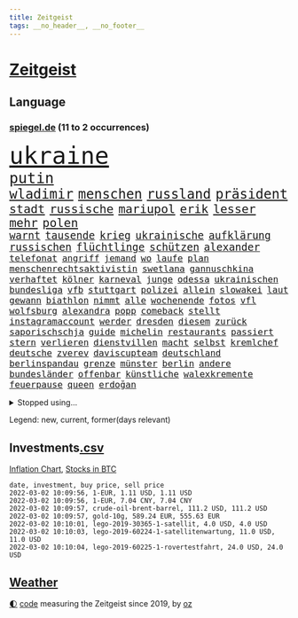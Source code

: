 ```yaml
---
title: Zeitgeist
tags: __no_header__, __no_footer__
---
```


# [Zeitgeist](https://oliz.io/zeitgeist/)

## Language

<h3><a href="https://www.spiegel.de" target="_blank">spiegel.de</a> (11 to 2 occurrences)</h3>
<p style="font-family:monospace">
<span style="font-size:32pt"><a href="news_links.html#ukraine" class="current">ukraine</a></span>
<br>
<span style="font-size:20pt"><a href="news_links.html#putin" class="current">putin</a></span>
<br>
<span style="font-size:18pt"><a href="news_links.html#wladimir" class="current">wladimir</a></span>
<span style="font-size:18pt"><a href="news_links.html#menschen" class="current">menschen</a></span>
<span style="font-size:18pt"><a href="news_links.html#russland" class="current">russland</a></span>
<span style="font-size:18pt"><a href="news_links.html#präsident" class="current">präsident</a></span>
<br>
<span style="font-size:16pt"><a href="news_links.html#stadt" class="current">stadt</a></span>
<span style="font-size:16pt"><a href="news_links.html#russische" class="current">russische</a></span>
<span style="font-size:16pt"><a href="news_links.html#mariupol" class="new">mariupol</a></span>
<span style="font-size:16pt"><a href="news_links.html#erik" class="current">erik</a></span>
<span style="font-size:16pt"><a href="news_links.html#lesser" class="current">lesser</a></span>
<span style="font-size:16pt"><a href="news_links.html#mehr" class="current">mehr</a></span>
<span style="font-size:16pt"><a href="news_links.html#polen" class="current">polen</a></span>
<br>
<span style="font-size:14pt"><a href="news_links.html#warnt" class="current">warnt</a></span>
<span style="font-size:14pt"><a href="news_links.html#tausende" class="current">tausende</a></span>
<span style="font-size:14pt"><a href="news_links.html#krieg" class="current">krieg</a></span>
<span style="font-size:14pt"><a href="news_links.html#ukrainische" class="current">ukrainische</a></span>
<span style="font-size:14pt"><a href="news_links.html#aufklärung" class="current">aufklärung</a></span>
<span style="font-size:14pt"><a href="news_links.html#russischen" class="current">russischen</a></span>
<span style="font-size:14pt"><a href="news_links.html#flüchtlinge" class="current">flüchtlinge</a></span>
<span style="font-size:14pt"><a href="news_links.html#schützen" class="current">schützen</a></span>
<span style="font-size:14pt"><a href="news_links.html#alexander" class="current">alexander</a></span>
<br>
<span style="font-size:12pt"><a href="news_links.html#telefonat" class="current">telefonat</a></span>
<span style="font-size:12pt"><a href="news_links.html#angriff" class="current">angriff</a></span>
<span style="font-size:12pt"><a href="news_links.html#jemand" class="current">jemand</a></span>
<span style="font-size:12pt"><a href="news_links.html#wo" class="current">wo</a></span>
<span style="font-size:12pt"><a href="news_links.html#laufe" class="current">laufe</a></span>
<span style="font-size:12pt"><a href="news_links.html#plan" class="current">plan</a></span>
<span style="font-size:12pt"><a href="news_links.html#menschenrechtsaktivistin" class="current">menschenrechtsaktivistin</a></span>
<span style="font-size:12pt"><a href="news_links.html#swetlana" class="current">swetlana</a></span>
<span style="font-size:12pt"><a href="news_links.html#gannuschkina" class="new">gannuschkina</a></span>
<span style="font-size:12pt"><a href="news_links.html#verhaftet" class="current">verhaftet</a></span>
<span style="font-size:12pt"><a href="news_links.html#kölner" class="current">kölner</a></span>
<span style="font-size:12pt"><a href="news_links.html#karneval" class="current">karneval</a></span>
<span style="font-size:12pt"><a href="news_links.html#junge" class="current">junge</a></span>
<span style="font-size:12pt"><a href="news_links.html#odessa" class="current">odessa</a></span>
<span style="font-size:12pt"><a href="news_links.html#ukrainischen" class="current">ukrainischen</a></span>
<span style="font-size:12pt"><a href="news_links.html#bundesliga" class="current">bundesliga</a></span>
<span style="font-size:12pt"><a href="news_links.html#vfb" class="current">vfb</a></span>
<span style="font-size:12pt"><a href="news_links.html#stuttgart" class="current">stuttgart</a></span>
<span style="font-size:12pt"><a href="news_links.html#polizei" class="current">polizei</a></span>
<span style="font-size:12pt"><a href="news_links.html#allein" class="current">allein</a></span>
<span style="font-size:12pt"><a href="news_links.html#slowakei" class="current">slowakei</a></span>
<span style="font-size:12pt"><a href="news_links.html#laut" class="current">laut</a></span>
<span style="font-size:12pt"><a href="news_links.html#gewann" class="current">gewann</a></span>
<span style="font-size:12pt"><a href="news_links.html#biathlon" class="current">biathlon</a></span>
<span style="font-size:12pt"><a href="news_links.html#nimmt" class="current">nimmt</a></span>
<span style="font-size:12pt"><a href="news_links.html#alle" class="current">alle</a></span>
<span style="font-size:12pt"><a href="news_links.html#wochenende" class="current">wochenende</a></span>
<span style="font-size:12pt"><a href="news_links.html#fotos" class="current">fotos</a></span>
<span style="font-size:12pt"><a href="news_links.html#vfl" class="current">vfl</a></span>
<span style="font-size:12pt"><a href="news_links.html#wolfsburg" class="current">wolfsburg</a></span>
<span style="font-size:12pt"><a href="news_links.html#alexandra" class="current">alexandra</a></span>
<span style="font-size:12pt"><a href="news_links.html#popp" class="new">popp</a></span>
<span style="font-size:12pt"><a href="news_links.html#comeback" class="current">comeback</a></span>
<span style="font-size:12pt"><a href="news_links.html#stellt" class="current">stellt</a></span>
<span style="font-size:12pt"><a href="news_links.html#instagramaccount" class="new">instagramaccount</a></span>
<span style="font-size:12pt"><a href="news_links.html#werder" class="current">werder</a></span>
<span style="font-size:12pt"><a href="news_links.html#dresden" class="current">dresden</a></span>
<span style="font-size:12pt"><a href="news_links.html#diesem" class="current">diesem</a></span>
<span style="font-size:12pt"><a href="news_links.html#zurück" class="current">zurück</a></span>
<span style="font-size:12pt"><a href="news_links.html#saporischschja" class="new">saporischschja</a></span>
<span style="font-size:12pt"><a href="news_links.html#guide" class="new">guide</a></span>
<span style="font-size:12pt"><a href="news_links.html#michelin" class="new">michelin</a></span>
<span style="font-size:12pt"><a href="news_links.html#restaurants" class="current">restaurants</a></span>
<span style="font-size:12pt"><a href="news_links.html#passiert" class="current">passiert</a></span>
<span style="font-size:12pt"><a href="news_links.html#stern" class="current">stern</a></span>
<span style="font-size:12pt"><a href="news_links.html#verlieren" class="current">verlieren</a></span>
<span style="font-size:12pt"><a href="news_links.html#dienstvillen" class="new">dienstvillen</a></span>
<span style="font-size:12pt"><a href="news_links.html#macht" class="current">macht</a></span>
<span style="font-size:12pt"><a href="news_links.html#selbst" class="current">selbst</a></span>
<span style="font-size:12pt"><a href="news_links.html#kremlchef" class="current">kremlchef</a></span>
<span style="font-size:12pt"><a href="news_links.html#deutsche" class="current">deutsche</a></span>
<span style="font-size:12pt"><a href="news_links.html#zverev" class="current">zverev</a></span>
<span style="font-size:12pt"><a href="news_links.html#daviscupteam" class="new">daviscupteam</a></span>
<span style="font-size:12pt"><a href="news_links.html#deutschland" class="current">deutschland</a></span>
<span style="font-size:12pt"><a href="news_links.html#berlinspandau" class="current">berlinspandau</a></span>
<span style="font-size:12pt"><a href="news_links.html#grenze" class="current">grenze</a></span>
<span style="font-size:12pt"><a href="news_links.html#münster" class="current">münster</a></span>
<span style="font-size:12pt"><a href="news_links.html#berlin" class="current">berlin</a></span>
<span style="font-size:12pt"><a href="news_links.html#andere" class="current">andere</a></span>
<span style="font-size:12pt"><a href="news_links.html#bundesländer" class="current">bundesländer</a></span>
<span style="font-size:12pt"><a href="news_links.html#offenbar" class="current">offenbar</a></span>
<span style="font-size:12pt"><a href="news_links.html#künstliche" class="current">künstliche</a></span>
<span style="font-size:12pt"><a href="news_links.html#walexkremente" class="new">walexkremente</a></span>
<span style="font-size:12pt"><a href="news_links.html#feuerpause" class="new">feuerpause</a></span>
<span style="font-size:12pt"><a href="news_links.html#queen" class="current">queen</a></span>
<span style="font-size:12pt"><a href="news_links.html#erdoğan" class="current">erdoğan</a></span>
</p>
<details>
<summary>Stopped using...</summary>
<p class="former" style="font-size:12pt">
ankunft(501) coronafälle(500) fallzahlen(500) wunsch(500) 35(499) lockdowns(499) sebastian(499) alarm(498) boot(498) euphorie(498) geboten(498) hinterlassen(498) ikone(498) israelischen(498) konfrontiert(498) planen(498) regel(498) stich(498) vergeblich(498) anzeige(497) bildung(497) fdpchef(497) giffey(497) harry(497) italiens(497) putsch(497) seitdem(497) umfeld(497) aufgeben(496) erstaunlich(496) flaschen(496) joshua(496) julia(496) juventus(496) kontrolliert(496) krankenhäusern(496) möglicher(496) parteitag(496) usbehörden(496) verweigert(496) 110(495) bewerber(495) inter(495) kaufen(495) laden(495) maß(495) organisationen(495) regime(495) schlechten(495) verschaffen(495) wand(495) entschuldigen(494) erfahren(494) frühjahr(494) partys(494) protestiert(494) schwangere(494) theater(494) vergewaltigt(494) wünschen(494) florida(493) halle(493) kollaps(493) meghan(493) spätestens(493) verweigern(493) übergeben(493) 79(492) a2(492) benjamin(492) energiewende(492) entkommen(492) ermöglichen(492) gegangen(492) irland(492) islamistischen(492) jugendlicher(492) kandidat(492) kandidatin(492) kaputt(492) laschet(492) respekt(492) tourismus(492) unternehmer(492) untersuchungen(492) van(492) verschieben(492) verschärfen(492) ökonom(492) beeinflussen(491) boeing(491) chinesischer(491) geholfen(491) islamischen(491) machten(491) orbán(491) toni(491) vorliegt(491) informieren(490) leitung(490) schnelltests(490) studierende(490) vorstellung(490) ausprobiert(489) halbfinale(489) instagram(489) irak(489) kulissen(489) standort(489) zahlung(489) 3(488) behinderung(488) erinnern(488) gebrochen(488) gedreht(488) ifoindex(488) juni(488) jüngeren(488) kontrollieren(488) nordirland(488) pferd(488) schließlich(488) träumen(488) umstrittenes(488) unerwartet(488) zeichnet(488) anschließend(487) desaster(487) gehandelt(487) möglichst(487) reiste(487) scheidende(487) schlagzeilen(487) technik(487) zinsen(487) anbieter(486) außen(486) gelegenheit(486) halben(486) hunde(486) vorjahr(486) bestes(485) debattiert(485) größer(485) homosexuelle(485) milde(485) sports(485) ausmaß(484) fragt(484) fußballer(484) glücklich(484) hans(484) kreis(484) leitet(484) präsidentin(484) regierungspartei(484) roten(484) schwierigkeiten(484) tatverdächtigen(484) transporter(484) usschauspielerin(484) anja(483) fakten(483) griechische(483) verstößt(483) bürgermeisterin(482) eurecht(482) journalistin(482) offizielle(482) sexuellen(482) starker(482) verlauf(482) verspielt(482) antisemitismus(481) einreise(481) europäischer(481) freilassung(481) veranstalter(481) design(480) duisburg(480) frische(480) pflicht(480) satz(480) 61(479) haftstrafen(479) dich(478) globale(478) nase(478) rivale(478) schönsten(478) 54(477) clemens(477) geschäftsführer(477) love(477) migration(477) müsste(477) zogen(477) kevin(476) 2030(475) 900(475) bezahlen(475) gesundheitsministerium(475) hadert(475) nachgewiesen(475) rollt(475) luca(474) ähnlich(474) einheitliche(473) option(473) prognosen(473) vermissen(473) telefon(472) auflagen(471) erweist(471) präsenz(471) äußerte(471) schockiert(470) drin(469) sergio(469) umgeht(469) bürgerinnen(468) kandidieren(468) premierministers(468) präsidentenwahl(468) saintgermain(468) trauert(468) fließen(467) spaltet(467) 2012(466) handy(466) legende(465) aufgaben(464) niederländischen(464) whatsapp(464) generalbundesanwalt(463) impfstoffe(463) gefällt(462) intelligenz(461) istanbul(461) intensivstationen(460) kanaren(460) retter(459) niedrig(458) 36(456) bundesnetzagentur(456) abgeschlossen(455) apples(455) benötigte(455) palmer(455) afrikas(452) guatemala(452) schulz(452) trauma(452) präsidentschaft(451) eingeschaltet(449) pentagon(449) ausgaben(447) beendete(447) inselstaat(446) palästinenser(446) zulassung(444) spionage(442) 56(441) riesigen(440) aktive(438) verursachte(435) koblenz(433) trugen(431) csupolitiker(430) erzieher(428) schutzsuchende(426) brachten(424) 58(423) entfernen(423) lidl(423) schärfer(420) rekorde(419) stiko(413) motivation(408) heidelberg(406) sms(406) polizeiruf(399) umbau(399) gewinne(396) infos(393) räumte(390) tübinger(388) zwingend(379) pokal(375) vereinbarung(375) erleichtert(374) ungemütlich(374) gelöscht(372) lehrerin(372) bundesweiten(368) staatsschutz(368) behindern(367) el(367) kandidiert(363) vulkan(363) containerschiff(361) belästigt(359) magische(359) recherche(355) bürgerrechtler(346) westberlin(346) worüber(343) übung(342) orte(339) angefahren(338) russe(337) konzerte(335) steuerhinterziehung(335) inzidenzen(334) redaktion(331) untermauert(330) doppelte(326) marihuana(326) zusammengebrochen(326) bälle(325) belgische(322) asyl(311) spannende(308) gelitten(304) kellner(304) tierpark(303) 250(300) kubicki(298) eile(296) fußballstar(294) nötigen(292) heizt(289) bka(286) eskalierte(285) durchsuchung(280) neudelhi(279) hingelegt(278) regierungskoalition(278) potsdamer(277) besonderes(275) richteten(273) schwule(271) hardliner(267) dorthin(266) kreise(266) impfverweigerer(262) einsätze(261) parlamentswahlen(261) kugel(260) deutschkolumne(259) einwanderer(258) flugverkehr(257) lago(254) maggiore(254) bezichtigt(250) drohende(250) angeblichem(248) argument(247) aktionäre(245) transfers(245) 220(244) berge(244) stein(242) mangelware(241) umfang(241) aussterben(240) entwickelte(240) forscherinnen(239) hunderttausenden(239) delta(238) mythos(238) staatspräsidenten(238) vormittag(238) alzheimer(237) unterbinden(237) geheimer(236) traditionelle(234) dänen(233) historischem(230) kreative(230) liebt(230) lucas(229) kümmern(228) denis(227) dauerhafte(226) kurzzeitig(226) beeindruckende(225) coup(223) verharmlost(223) auslaufen(222) uganda(221) vierter(221) 9(220) boote(220) geliebt(219) verliebt(218) australischen(216) chefs(216) festgehalten(216) abgesehen(215) spezies(214) strikten(213) vermeintlicher(213) zwischendurch(213) nevada(212) waldbrand(212) gestalten(211) gewürdigt(209) 1994(208) gelaufen(204) kyrgios(204) sorgten(203) leserinnen(202) lebten(200) menschenrechtsaktivisten(200) militärpräsenz(199) aufenthalt(198) gelohnt(198) füße(196) nrwministerpräsident(196) wechselte(196) anschluss(195) drastischer(194) fraktion(194) kapitolsturm(194) vertretung(194) kuriose(193) siebzigerjahren(193) zerschlagen(193) palma(192) slam(192) amoklauf(191) spencer(191) befürwortet(190) japanische(190) bemerkbar(189) angemeldet(188) rückendeckung(188) bewahrt(187) expertin(187) paulo(187) são(187) verbinden(187) fußgänger(185) meterhohe(185) moritz(184) achte(183) eindeutigen(183) ausmaße(182) grand(182) löschen(182) mitchell(182) verheiratet(178) langweilig(177) anhängern(176) nouripour(174) omid(174) fluggäste(171) ussoldaten(171) uwe(171) polizeiwache(170) favoritin(168) geleistet(168) heiße(168) machtübernahme(168) fahndung(165) coronaprämie(164) investiert(164) zuschuss(164) überfahrt(164) 115(162) 2025(162) musikerin(162) 73(161) niedergang(161) preiserhöhungen(161) uskonzern(160) abholzung(159) bestätigte(159) agiert(158) hingerichtet(157) pfizer(154) zeitgleich(154) gelobt(152) wiederholung(152) ahmaud(151) antwortete(151) arbery(151) minderheiten(151) friedlich(150) talk(150) zuwachs(150) auszug(149) beigetragen(148) infektionsschutzgesetz(148) parteiausschlussverfahren(148) schädliche(148) weihnachten(148) ausmacht(147) fernzüge(147) geschäftsführerin(147) autoritäre(146) brady(144) geburtstagsfeier(144) grippe(144) hoffmann(144) radikalen(144) pflegeheimen(143) spdvorsitzende(143) weitergeben(143) überraschte(143) digitales(142) arten(141) ausgeschaltet(141) auszubildende(141) coronademo(141) salvador(141) daniil(140) demut(140) epic(140) medwedew(140) eingefangen(139) feminismus(137) friedens(136) himmlischen(136) xavier(136) anzubieten(135) burundi(135) costa(135) harren(135) bewaffneter(134) gaskrise(134) psychologie(134) geltenden(132) beeinflusst(131) tatverdächtigem(131) tragisch(131) getötete(130) kleinsten(130) mischen(130) usjustiz(130) verdoppeln(130) vorsitz(130) inhaftierte(129) knüpfen(129) schlepper(129) sozialer(129) station(129) belangt(128) vulkanausbruch(128) adam(127) bettina(127) grünenfraktion(127) spezielle(127) fassaden(126) ruhestand(125) arbeitslosen(124) vulkans(124) zurückgezogen(124) geltendes(123) grünenspitze(123) ifogeschäftsklima(123) knappheit(123) unsicherheiten(123) bahnen(121) fernverkehr(121) schwächen(120) wenigstens(120) comingout(118) kalkül(118) lindern(118) rotterdam(118) vernichtend(118) billigt(117) shanghai(117) erschossenen(116) künstlicher(116) panama(116) parteichefs(116) abu(115) bewerten(115) ema(115) messenger(115) perspektive(115) politisches(115) tshirts(115) großhandel(113) doppelspitze(112) dschungel(112) polnischer(112) aufgelöst(111) kameraden(111) popstars(111) 30000(110) zusammenstöße(110) afdpolitiker(109) spielzeug(109) häftlinge(108) gefährt(107) spielfilm(107) twitterte(107) 8(106) intensivmediziner(106) mahnen(106) schick(106) ureinwohner(106) medienkonzern(105) rugby(105) zeitplan(105) australian(104) magic(104) ops(104) oscarpreisträger(104) rigorose(104) siegerin(104) südostasien(104) ungewöhnliche(104) zentralbanken(104) kleintransporter(103) weinen(103) materialien(102) sofortiger(102) bayernstar(100) innere(100) technologie(100) zeitschrift(100) zimmermann(100) case(99) fahndet(99) zugesetzt(98) aufregende(97) gasknappheit(97) matteo(97) hinrichtungen(96) anweisungen(95) stromausfall(95) tötungen(95) auschwitz(94) kriegsgefahr(94) maskenaffäre(94) nationalgarde(94) rising(94) schärferes(94) tonga(94) ökostromumlage(94) cduvorsitzende(93) versinken(93) boostern(92) fußballs(92) giftspritze(92) nominierte(92) deniz(91) geduldig(91) yücel(91) zögerlich(91) arbeitskampf(90) bundeshaushalt(90) mehrheitlich(90) reine(90) spacexrakete(90) archäologe(89) auffrischungsimpfungen(89) blauen(89) falle(89) fortan(89) frisst(89) jogger(89) mexikanischen(89) bestätigung(88) borger(87) dušan(87) karla(87) marktanteil(87) todesstrafe(87) verkörpert(87) wüsts(87) bryant(86) bundeskriminalamt(86) gerne(86) gruppenvergewaltigung(86) kobe(86) kundgebung(86) modellen(86) outfit(86) prekär(86) schimpfwörter(86) tennisspielerin(86) tories(86) verzögerungen(86) ablehnung(85) abzuhalten(85) falk(85) führungsduo(85) lausberg(84) lebenslang(84) rudolf(84) votum(84) auswirkt(83) drogenbande(83) lebenszeichen(83) milliardenloch(83) ökonomin(83) auge(82) covorsitzende(82) hausbesitzer(82) inge(82) staatsstreich(82) therapien(82) zwischenbilanz(82) spiegelkinderreporterinnen(81) sturmflutwarnung(81) zerocovidpolitik(81) immunschutz(80) nikola(80) organisiertes(80) total(80) 113(79) verunsicherung(79) antritt(78) chinesin(78) installieren(78) 8500(77) ablehnen(77) apotheken(77) coronadesaster(77) eingezeichnet(77) gelb(77) gespaltenen(77) kontrollierte(77) gründet(76) kopfball(76) präsidentenamt(76) shampoo(76) tatmotiv(76) wahlbetrugs(76) wissenschaftlern(76) branchenverband(75) bundesagentur(75) generalsekretärin(75) sohnes(75) unendliche(75) übertrieben(75) arbeitsministerium(74) eva(74) gewinnung(74) mitleid(74) rücker(74) verzweifelter(74) betreuern(73) coronagegner(73) emotional(73) f(73) immunologin(73) pfoten(73) 107(72) ausliefern(72) dokureihe(72) 1980(71) brandbrief(71) erbost(71) lüften(71) parteivorsitzenden(71) zertifikate(71) 122(70) amüsiert(70) begrenzung(70) luftfilter(70) nordirak(70) reinhart(70) steuerzahler(70) american(69) beliebten(69) einziger(69) irritationen(69) peng(69) shuai(69) bugatti(68) unversöhnlich(68) weiterarbeiten(68) caroline(67) farcrebellen(67) gelungenes(67) kinderbetreuung(67) uspolitiker(67) intensivpfleger(66) letztlich(66) texte(66) bloggerin(65) durchhalten(65) ereignisreichen(65) polizistenmorde(65) schädlicher(65) schütze(65) seifert(65) thematisiert(65) 94jährige(64) christina(64) lehrerinnen(64) onlineparteitag(64) strikte(64) wird's(64) zwangsweise(64) anker(63) fußballspielen(63) kinderimpfungen(63) mitgenommen(63) offenheit(63) rihanna(63) sozialdemokratin(63) teuerung(63) 1978(62) beschwerte(62) neuschnee(62) ungefährlich(62) 136(61) besiegen(61) feigheit(61) fünfmal(61) popikone(61) sackgasse(61) sneaker(61) 80000(60) baustellen(60) comicfiguren(60) deutschfranzösischer(60) felder(60) hausarbeit(60) immunabwehr(60) senior(60) vollzogen(60) wesentlichen(60) überprüfung(60) brisant(59) coronaerkrankten(59) draus(59) schwimmende(59) verkehrschaos(59) aufmarschiert(58) geschäftsjahr(58) horrorfilm(58) männlichkeit(58) spitzenbeamtin(58) stadionkapazität(58) verehrt(58) videodreh(58) olympiageneralprobe(57) personalnot(57) abflachen(56) beten(56) coronaberatungen(56) dreistelligen(56) gregorowicz(56) millionenbetrag(56) offenbarte(56) thailändischen(56) nordseeinsel(55) staatsfolter(55) impfgegnern(54) passende(54) tochterunternehmen(54) gedenkt(53) homann(53) jüngst(53) melbourne(53) zinspolitik(53) flugschüler(52) herausragenden(52) jeweils(52) küche(52) nachwuchspiloten(52) wintereinbruch(52) übergewicht(52) nahles(51) nutzerdaten(51) schneefällen(51) senders(51) verharmlosen(51) aktiver(50) denkwürdiges(50) dreizehn(50) iranerin(50) produkten(50) ressorts(50) ausgewertet(49) bestellte(49) fußballnationalspieler(49) hervorragend(49) karagiannidis(49) rechteck(49) sunday(49) vorzubereiten(49) ausnahmefällen(48) begeisterung(48) büning(48) emily(48) erfolgte(48) missbrauchsskandals(48) no(48) zitiert(48) berger(47) bredouille(47) charlotte(47) dribbler(47) einfaches(47) haubitzen(47) jährliche(47) lockte(47) supercomputer(47) vorzeitiges(47) disziplinarverfahren(46) einnehmen(46) homeofficepauschale(46) kollidieren(46) msv(46) nazideutschland(46) toryabgeordnete(46) asylpolitik(45) diözese(45) dublin(45) fälschungen(45) kampfjet(45) renommierte(45) symbol(45) usaußenministeriums(45) verpassten(45) verpflichtung(45) way(45) boosterkampagne(44) erinnerungsstücke(44) gewichten(44) paxlovid(44) teslas(44) val(44) vorzunehmen(44) ältester(44) ausgesperrt(43) euarzneimittelbehörde(43) führungspositionen(43) gewertet(43) schneefall(43) türmte(43) unfähig(43) auswanderer(42) festsaß(42) profifußballspiel(42) sicherheitsgarantien(42) südkoreanische(42) herzmuskelentzündung(41) polizeischutz(41) umsturz(41) abwehrspieler(40) bescheren(40) disneyfilm(40) flüchtlingscamp(40) inspirieren(40) kirchliche(40) kriterien(40) taube(40) tochtergesellschaft(40) tätern(40) wahlgang(40) zeitraum(40) blizzard(39) mildere(39) neujahr(39) panikmache(39) alleingelassen(38) allmählich(38) asien(38) joni(38) kohlenmonoxidvergiftung(38) lemke(38) mexikaner(38) wärter(38) übertroffen(38) 1996(37) abgebrochene(37) gefühlen(37) mühsam(37) reeves(37) schatzmeister(37) umweltschädlich(37) bundestagswahlkampf(36) entkam(36) erfroren(36) inhalte(36) überfluss(36) 166(35) 1973(35) aufwendig(35) finanzschwache(35) gründerin(35) reicher(34) spätere(34) ansteckender(33) erweitern(33) kahn(33) krebs(33) project(33) viertes(33) dürftig(32) erleichterungen(32) putschisten(32) seniorenheim(32) süditalien(32) vorzeitiger(32) überdenken(32) brandursache(31) kabinettskollegen(31) klassische(31) kursverluste(31) männlicher(31) rekordstand(31) sparsamkeit(31) abstürze(30) einfachen(30) fußballtransfers(30) gewährleistet(30) ian(30) messen(30) reisepass(30) 33jähriger(29) account(29) aktivismus(29) amtskollege(28) arbeitslose(28) belassen(28) flugzeugträger(28) kämmerlein(28) lesern(28) transferticker(28) unternehmens(28) yoga(28) 2002(27) aufgeklärt(27) bautzen(27) dokument(27) lehrermangel(27) leo(27) mavericks(27) kirgisistan(26) kunz(26) streits(26) verschwendung(26) vorwarnung(26) industrieproduktion(25) lucaapp(25) spielern(25) wohnungsbrand(25) psychologe(24) staatsoberhaupts(24) damalige(23) dilettanten(23) richtungsstreit(23) verweigerte(23) zusammenbricht(23) alizé(22) außenseiterin(22) cornet(22) dekret(22) gefahndet(22) gesundheitsamt(22) immunsystems(22) kemmer(22) klagten(22) may(22) republikanerin(22) ronja(22) sponsoring(22) zulassen(22) angabe(21) entfernung(21) exekutiert(21) flugausfälle(21) freising(21) geboosterte(21) gießen(21) helgoland(21) selbstfahrende(21) tapetenwechsel(21) geweckt(20) handwerk(20) metas(20) orange(20) schottischer(20) applechef(19) cook(19) kontroversen(19) ousmane(19) parteiführung(19) schaltete(19) bestürzt(18) christin(18) don't(18) erhöhter(18) ibrahim(18) okpara(18) ross(18) wählern(18) abgeschottet(17) burnout(17) ceo(17) entwarf(17) gasde(17) grünwelt(17) stromio(17) unterwasservulkans(17) varol(17) vergewaltiger(17) virusvarianten(17) vorigen(17) vorübergehende(17) ömer(17) abzuwenden(16) barty(16) einmarschieren(16) handballem(16) unoresolutionen(16) vergleichsweise(16) abschiebehotel(15) altmaier(15) erschütternden(15) exverfassungsschutzchef(15) grünenanhänger(15) klingelt(15) netzdg(15) tourist(15) waldstück(15) befreiungsschlag(14) breivik(14) erschöpfung(14) führerscheine(14) gefährlichstes(14) geiselnahme(14) massenmörder(14) repariert(14) tagebaubetreiber(14) vergleichsportals(14) verwunderung(14) weigert(14) außenwelt(13) coronaboni(13) schulalltag(13) technologies(13) tübingen(13) uskonzerne(13) gemeinsamkeit(12) hackerangriffe(12) kann's(12) standhaft(12) thermomix(12) transfermarkt(12) vorwerk(12) aubameyang(11) gruppenantrag(11) mitmischen(11) modrow(11) partygateaffäre(11) pierreemerick(11) pokalachtelfinale(11) rückruf(11) scotland(11) toryabgeordneter(11) ustruppen(11) wuchs(11) yard(11)
</p>
</details>
<p>Legend: <span class="new">new</span>, <span class="current">current</span>, <span class="former">former(days relevant)</span></p>

## Investments[.csv](investments.csv)

[Inflation Chart](https://inflationchart.com),
[Stocks in BTC](https://stonksinbtc.xyz/)

```
date, investment, buy price, sell price
2022-03-02 10:09:56, 1-EUR, 1.11 USD, 1.11 USD
2022-03-02 10:09:56, 1-EUR, 7.04 CNY, 7.04 CNY
2022-03-02 10:09:57, crude-oil-brent-barrel, 111.2 USD, 111.2 USD
2022-03-02 10:09:57, gold-10g, 589.24 EUR, 555.63 EUR
2022-03-02 10:10:01, lego-2019-30365-1-satellit, 4.0 USD, 4.0 USD
2022-03-02 10:10:03, lego-2019-60224-1-satellitenwartung, 11.0 USD, 11.0 USD
2022-03-02 10:10:04, lego-2019-60225-1-rovertestfahrt, 24.0 USD, 24.0 USD
```

## [Weather](weather.html)

<footer>
<a href="javascript:toggleTheme()" class="nav">🌓</a>
<a href="https://github.com/ooz/zeitgeist">code</a> measuring the Zeitgeist since 2019, by <a href="https://oliz.io">oz</a>
</footer>
